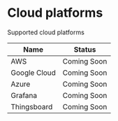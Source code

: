 # Cloud platforms

Supported cloud platforms 

| **Name**     | **Status**  |
|--------------|-------------|
| AWS          | Coming Soon |
| Google Cloud | Coming Soon |
| Azure        | Coming Soon |
| Grafana      | Coming Soon |
| Thingsboard  | Coming Soon |
